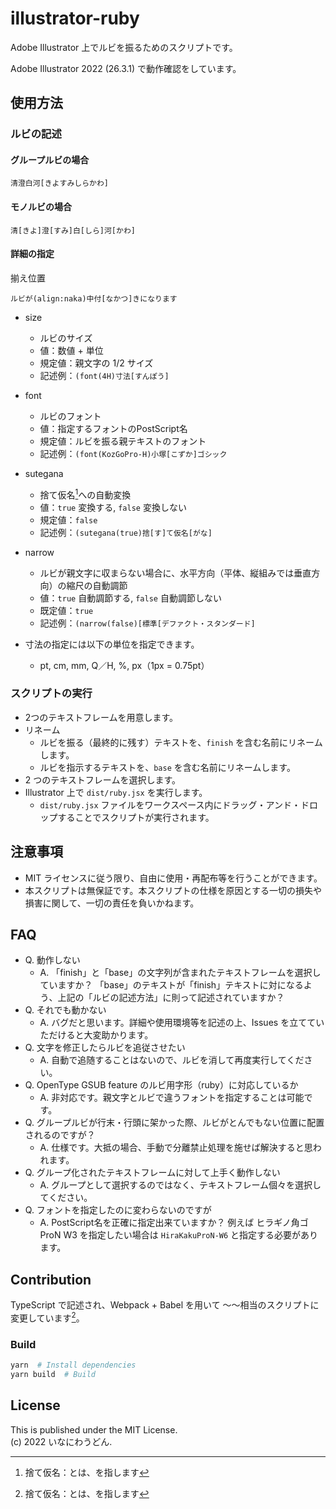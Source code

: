 # illustrator-ruby

Adobe Illustrator 上でルビを振るためのスクリプトです。

Adobe Illustrator 2022 (26.3.1) で動作確認をしています。

## 使用方法
### ルビの記述
#### グループルビの場合
```
清澄白河[きよすみしらかわ]
```
#### モノルビの場合
```
清[きよ]澄[すみ]白[しら]河[かわ]
```

#### 詳細の指定
揃え位置
```
ルビが(align:naka)中付[なかつ]きになります
```

- size
  - ルビのサイズ
  - 値：数値 + 単位
  - 規定値：親文字の 1/2 サイズ
  - 記述例：`(font(4H)寸法[すんぽう]`

- font
  - ルビのフォント
  - 値：指定するフォントのPostScript名
  - 規定値：ルビを振る親テキストのフォント
  - 記述例：`(font(KozGoPro-H)小塚[こずか]ゴシック`

- sutegana
  - 捨て仮名[^1]への自動変換
  - 値：`true` 変換する, `false` 変換しない
  - 規定値：`false`
  - 記述例：`(sutegana(true)捨[す]て仮名[がな]`

- narrow
  - ルビが親文字に収まらない場合に、水平方向（平体、縦組みでは垂直方向）の縮尺の自動調節
  - 値：`true` 自動調節する, `false` 自動調節しない
  - 既定値：`true`
  - 記述例：`(narrow(false)[標準[デファクト・スタンダード]`

- 寸法の指定には以下の単位を指定できます。
  - pt, cm, mm, Q／H, %, px（1px = 0.75pt）

### スクリプトの実行
- 2つのテキストフレームを用意します。
- リネーム
  - ルビを振る（最終的に残す）テキストを、`finish` を含む名前にリネームします。
  - ルビを指示するテキストを、`base` を含む名前にリネームします。
- 2 つのテキストフレームを選択します。
- Illustrator 上で `dist/ruby.jsx` を実行します。
  - `dist/ruby.jsx` ファイルをワークスペース内にドラッグ・アンド・ドロップすることでスクリプトが実行されます。

### 

## 注意事項
- MIT ライセンスに従う限り、自由に使用・再配布等を行うことができます。
- 本スクリプトは無保証です。本スクリプトの仕様を原因とする一切の損失や損害に関して、一切の責任を負いかねます。

## FAQ
- Q. 動作しない
  - A.
「finish」と「base」の文字列が含まれたテキストフレームを選択していますか？
「base」のテキストが「finish」テキストに対になるよう、上記の「ルビの記述方法」に則って記述されていますか？
- Q. それでも動かない
  - A. バグだと思います。詳細や使用環境等を記述の上、Issues を立てていただけると大変助かります。
- Q. 文字を修正したらルビを追従させたい
  - A. 自動で追随することはないので、ルビを消して再度実行してください。
- Q. OpenType GSUB feature のルビ用字形（ruby）に対応しているか
  - A. 非対応です。親文字とルビで違うフォントを指定することは可能です。
- Q. グループルビが行末・行頭に架かった際、ルビがとんでもない位置に配置されるのですが？
  - A. 仕様です。大抵の場合、手動で分離禁止処理を施せば解決すると思われます。
- Q. グループ化されたテキストフレームに対して上手く動作しない
  - A. グループとして選択するのではなく、テキストフレーム個々を選択してください。
- Q. フォントを指定したのに変わらないのですが
  - A. PostScript名を正確に指定出来ていますか？
例えば ヒラギノ角ゴProN W3 を指定したい場合は `HiraKakuProN-W6` と指定する必要があります。

## Contribution
TypeScript で記述され、Webpack + Babel を用いて 〜〜相当のスクリプトに変更しています[^1]。

### Build
```bash
yarn  # Install dependencies
yarn build  # Build
```

## License
This is published under the MIT License.  
(c) 2022 いなにわうどん.

[^1]: 捨て仮名：とは、を指します
[^2]: Adobe Illustrator が搭載する JavaScript インタプリタは、程度です。